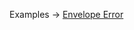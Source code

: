<p class="ExampleLinks">Examples <span class="ExampleLinksTitleSeparator">-></span> <a href="../../examples/envelope-error">Envelope Error</a></p>
